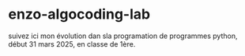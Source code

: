 # enzo-algocoding-lab
suivez ici mon évolution dan sla programation de programmes python, début 31 mars 2025, en classe de 1ère. 

